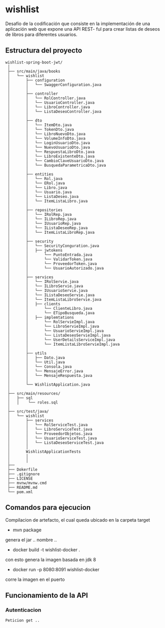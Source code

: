 # wishlist
Desafío de la codificación que consiste en la implementación de una aplicación web que expone una API REST- ful para crear listas de deseos de libros para diferentes usuarios.

## Estructura del proyecto
```
wishlist-spring-boot-jwt/
 │
 ├── src/main/java/books
 │   └── wishlist
 │       ├── configuration
 │       │   └── SwaggerConfiguration.java
 │       │
 │       ├── controller
 │       │   └── RolController.java
 │       │   └── UsuarioController.java
 │       │   └── LibroController.java
 │       │   └── ListaDeseoController.java
 │       │
 │       ├── dto
 │       │   └── ItemDto.java
 │       │   └── TokenDto.java
 │       │   └── LibroNuevoDto.java
 │       │   └── VolumeInfoDto.java
 │       │   └── LoginUsuarioDto.java
 │       │   └── NuevoUsuarioDto.java
 │       │   └── RespuestaLibroDto.java
 │       │   └── LibroExistenteDto.java
 │       │   └── CambioClaveUsuarioDto.java
 │       │   └── BusquedaParametricaDto.java
 │       │
 │       ├── entities
 │       │   └── Rol.java
 │       │   └── ERol.java
 │       │   └── Libro.java
 │       │   └── Usuario.java
 │       │   └── ListaDeseo.java
 │       │   └── ItemListaLibro.java
 │       │
 │       ├── repositories
 │       │   └── IRolRep.java
 │       │   └── ILibroRep.java
 │       │   └── IUsuarioRep.java
 │       │   └── IListaDeseoRep.java
 │       │   └── ItemListaLibroRep.java
 │       │
 │       ├── security
 │       │   └── SecurityConguration.java
 │       │   ├── jwtokens
 │       │       └── PuntoEntrada.java
 │       │       └── ValidarToken.java
 │       │       └── ProveedorToken.java
 │       │       └── UsuarioAutorizado.java 
 │       │
 │       ├── services
 │       │   └── IRolServie.java
 │       │   └── ILibroServie.java
 │       │   └── IUsuarioServie.java
 │       │   └── IListaDeseoServie.java
 │       │   └── ItemListaLibroServie.java
 │       │   ├── clients
 │       │       └── ClienteLibro.java
 │       │       └── ETipoBusqueda.java
 │       │   ├── implemtations
 │       │       └── RolServieImpl.java
 │       │       └── LibroServieImpl.java
 │       │       └── UsuarioServieImpl.java
 │       │       └── ListaDeseoServieImpl.java
 │       │       └── UserDetailsServiceImpl.java
 │       │       └── ItemListaLibroServieImpl.java
 │       │
 │       ├── utils
 │       │   ├── Dato.java
 │       │   └── Util.java
 │       │   └── Consola.java
 │       │   └── MensajeError.java
 │       │   └── MensajeRespuesta.java 
 │       │
 │       └── WishlistApplication.java
 │
 ├── src/main/resources/
 │   ├── sql
 │   │    └── roles.sql
 │
 ├── src/test/java/
 │   └── wishlist
 │       ├── services
 │       │   └── RolServiceTest.java
 │       │   └── LibroServiceTest.java
 │       │   └── ProveedorObjetos.java
 │       │   └── UsuarioServiceTest.java
 │       │   └── ListaDeseoServiceTest.java
 │       │   
 │       WishlistApplicationTests
 │       │   
 │       │   
 ├──
 ├── Dokerfile
 ├── .gitignore
 ├── LICENSE
 ├── mvnw/mvnw.cmd
 ├── README.md
 └── pom.xml
```

## Comandos para ejecucion
Compilacion de artefacto, el cual queda ubicado en la carpeta target
- mvn package

genera el jar .. nombre ..

- docker build -t wishlist-docker .

con esto genera la imagen basada en jdk 8

- docker run -p 8080:8091 wishlist-docker

corre la imagen en el puerto 


## Funcionamiento de la API

### Autenticacion
``` Peticion get ..  ``` 